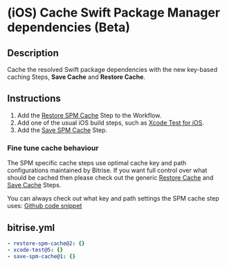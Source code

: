 # (iOS) Cache Swift Package Manager dependencies (Beta)

## Description

Cache the resolved Swift package dependencies with the new key-based caching Steps, **Save Cache** and **Restore Cache**.

## Instructions

1. Add the [Restore SPM Cache](https://bitrise.io/integrations/steps/restore-spm-cache) Step to the Workflow.
1. Add one of the usual iOS build steps, such as [Xcode Test for iOS](https://www.bitrise.io/integrations/steps/xcode-test).
1. Add the [Save SPM Cache](https://bitrise.io/integrations/steps/save-spm-cache) Step.

### Fine tune cache behaviour

The SPM specific cache steps use optimal cache key and path configurations maintained by Bitrise. If you want full control over what should be cached then please check out the generic [Restore Cache](https://bitrise.io/integrations/steps/restore-cache) and [Save Cache](https://bitrise.io/integrations/steps/save-cache) Steps.

You can always check out what key and path settings the SPM cache step uses:
[Github code snippet](https://github.com/bitrise-steplib/bitrise-step-save-spm-cache/blob/main/step/step.go#L13-L26)

## bitrise.yml

```yaml
- restore-spm-cache@2: {}
- xcode-test@5: {}
- save-spm-cache@1: {}
```
